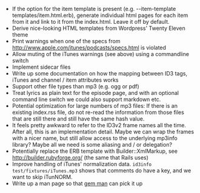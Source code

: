 * If the option for the item template is present (e.g. --item-template templates/item.html.erb), generate individual html pages for each item from it and link to it from the index.html. Leave it off by default.
* Derive nice-looking HTML templates from Wordpress' Twenty Eleven theme
* Print warnings when one of the specs from http://www.apple.com/itunes/podcasts/specs.html is violated
* Allow muting of the iTunes warnings (see above) using a commandline switch
* Implement sidecar files
* Write up some documentation on how the mapping between ID3 tags, iTunes and channel / item attributes works
* Support other file types than mp3 (e.g. ogg or pdf)
* Treat lyrics as plain text for the episode page, and with an optional command line switch we could also support markdown etc.
* Potential optimization for large numbers of mp3 files: If there is an existing index.rss file, do not re-read the information from those files that are still there and still have the same hash value.
* It feels pretty awkward to refer to the ID3v2 frame names all the time. After all, this is an implementation detail. Maybe we can wrap the frames with a nicer name, but still allow access to the underlying mp3info library? Maybe all we need is some aliasing and / or delegation?
* Potentially replace the ERB template with Builder::XmlMarkup, see http://builder.rubyforge.org/ (the same that Rails uses)
* Improve handling of iTunes' normalization data. ```id3info test/fixtures/iTunes.mp3``` shows that comments do have a key, and we want to skip iTunNORM.
* Write up a man page so that [gem man](http://defunkt.io/gem-man/) can pick it up
